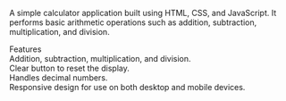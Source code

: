 A simple calculator application built using HTML, CSS, and JavaScript. It performs basic arithmetic operations such as addition, subtraction, multiplication, and division.

Features <br>
Addition, subtraction, multiplication, and division.<br>
Clear button to reset the display.<br>
Handles decimal numbers.<br>
Responsive design for use on both desktop and mobile devices.
